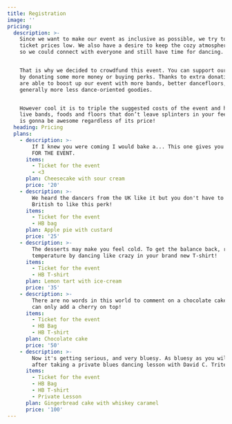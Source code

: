 ```yaml
---
title: Registration
image: ''
pricing:
  description: >-
    Since we want to make our event as inclusive as possible, we try to keep the
    ticket prices low. We also have a desire to keep the cozy atmosphere here,
    so we could connect with everyone and still have time for dancing.


    That is why we decided to crowdfund this event. You can support our exchange
    by donating some more money or buying perks. Thanks to extra donations we
    are able to boost up our event with more bands, better dancefloors, and
    generally more less dance-oriented goodies.


    However cool it is to triple the suggested costs of the event and have many
    live bands, foods and floors that don’t leave splinters in your feet, HB2018
    is gonna be awesome regardless of its price!
  heading: Pricing
  plans:
    - description: >-
        If I knew you were coming I would bake a... This one gives you a TICKET
        FOR THE EVENT.
      items:
        - Ticket for the event
        - <3
      plan: Cheesecake with sour cream
      price: '20'
    - description: >-
        We heard the dancers from the UK like it but you don't have to be
        British to like this perk!
      items:
        - Ticket for the event
        - HB bag
      plan: Apple pie with custard
      price: '25'
    - description: >-
        The desserts may make you feel cold. To get the balance back, raise the
        temperature by dancing like crazy in your brand new T-shirt!
      items:
        - Ticket for the event
        - HB T-shirt
      plan: Lemon tart with ice-cream
      price: '35'
    - description: >-
        There are no words in this world to comment on a chocolate cake... we
        can only add a cherry on top!
      items:
        - Ticket for the event
        - HB Bag
        - HB T-shirt
      plan: Chocolate cake
      price: '50'
    - description: >-
        Now it's getting serious, and very bluesy. As bluesy as you will be
        after taking a private blues dancing lesson with David C. Tritel!
      items:
        - Ticket for the event
        - HB Bag
        - HB T-shirt
        - Private Lesson
      plan: Gingerbread cake with whiskey caramel
      price: '100'
---
```


